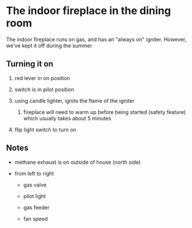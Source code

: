 # The indoor fireplace in the dining room

The indoor fireplace runs on gas, and has an "always on" igniter. However, we've kept it off during the summer

## Turning it on

1. red lever in on position

1. switch is in pilot position

1. using candle lighter, ignite the flame of the igniter

    1. fireplace will need to warm up before being started (safety feature) which usually takes about 5 minutes

1. flip light switch to turn on

## Notes

- methane exhaust is on outside of house (north side)

- from left to right

    - gas valve

    - pilot light

    - gas feeder

    - fan speed